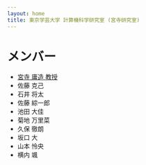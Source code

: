 ```yaml
---
layout: home
title: 東京学芸大学 計算機科学研究室 (宮寺研究室)
---
```


# メンバー

* [宮寺 庸造 教授](members/miyadera/)
* 佐藤 克己
* 石井 将太
* 佐藤 綜一郎
* 池田 大佳
* 菊地 万里菜
* 久保 徹朗
* 坂口 大
* 山本 怜央
* 横内 颯
